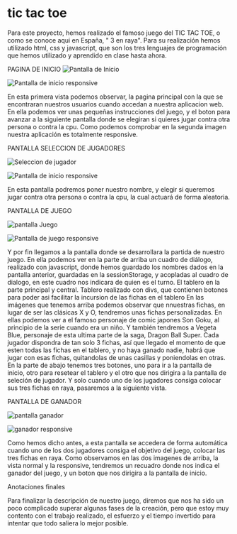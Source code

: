 # tic tac toe

Para este proyecto, hemos realizado el famoso juego del TIC TAC TOE, o como se conoce aqui en España, " 3 en raya". Para su realización hemos utilizado html, css y javascript, que son los tres lenguajes de programación que hemos utilizado y aprendido en clase hasta ahora.

PAGINA DE INICIO
![Pantalla de Inicio](https://user-images.githubusercontent.com/109297564/195949336-1d0b49f1-2a0b-4585-890f-e9ec801110ea.jpg)

![Pantalla de inicio responsive](https://user-images.githubusercontent.com/109297564/195950460-dd3f5491-c048-4c74-8611-cb13d32d39cf.jpg)



En esta primera vista podemos observar, la pagina principal con la que se encontraran nuestros usuarios cuando accedan a nuestra aplicacion web. En ella podemos ver unas pequeñas instrucciones del juego, y el boton para avanzar a la siguiente pantalla donde se elegiran si quieres jugar contra otra persona o contra la cpu.
Como podemos comprobar en la segunda imagen nuestra aplicación es totalmente responsive.

PANTALLA SELECCION DE JUGADORES


![Seleccion de jugador](https://user-images.githubusercontent.com/109297564/195950611-cf2dbd1b-795d-455d-add9-f428d6781276.jpg)


![Pantalla de inicio responsive](https://user-images.githubusercontent.com/109297564/195950621-31102d50-8ccb-4f38-9c60-7983f030004a.jpg)


En esta pantalla podremos poner nuestro nombre, y elegir si queremos jugar contra otra persona o contra la cpu, la cual actuará de forma aleatoria.

PANTALLA DE JUEGO


![pantalla Juego](https://user-images.githubusercontent.com/109297564/195950720-0a14b270-1004-463b-a24a-ff81988e7954.jpg)


![Pantalla de juego responsive](https://user-images.githubusercontent.com/109297564/195950733-9c8dbac9-51a6-42de-a2f5-a7a893e74d8e.jpg)


Y por fin llegamos a la pantalla donde se desarrollara la partida de nuestro juego. 
En ella podemos ver en la parte de arriba un cuadro de diálogo, realizado con javascript, donde hemos guardado los nombres dados en la pantalla anterior, guardadas en la sessionStorage, y acopladas al cuadro de dialogo, en este cuadro nos indicara de quien es el turno. 
El tablero en la parte principal y central. Tablero realizado con divs, que contienen botones para poder asi facilitar la incursion de las fichas en el tablero
En las imágenes que tenemos arriba podemos observar que nnuestras fichas, en lugar de ser las clásicas X y O, tendremos unas fichas personalizadas. En ellas podemos ver a el famoso personaje de comic japones Son Goku, al principio de la serie cuando era un niño. Y también tendremos a Vegeta Blue, personaje de esta ultima parte de la saga, Dragon Ball Super.
Cada jugador dispondra de tan solo 3 fichas, así que llegado el momento de que esten todas las fichas en el tablero, y no haya ganado nadie, habrá que jugar con esas fichas, quitandolas de unas casillas y poniendolas en otras.
En la parte de abajo tenemos tres botones, uno para ir a la pantalla de inicio, otro para resetear el tablero y el otro que nos dirigira a la pantalla de seleción de jugador.
Y solo cuando uno de los jugadores consiga colocar sus tres fichas en raya, pasaremos a la siguiente vista.

PANTALLA DE GANADOR

![pantalla ganador](https://user-images.githubusercontent.com/109297564/195952019-16e22113-8805-44b1-a816-698688dd11ca.jpg)

![ganador responsive](https://user-images.githubusercontent.com/109297564/195952039-97dae3e4-3884-4f2a-8d67-dd0003145125.jpg)

Como hemos dicho antes, a esta pantalla se accedera de forma automática cuando uno de los dos jugadores consiga el objetivo del juego, colocar las tres fichas en raya.
Como observamos en las dos imagenes de arriba, la vista normal y la responsive, tendremos un recuadro donde nos indica el ganador del juego, y un boton que nos dirigira a la pantalla de inicio.

Anotaciones finales

Para finalizar la descripción de nuestro juego, diremos que nos ha sido un poco complicado superar algunas fases de la creación, pero que estoy muy contento con el trabajo realizado, el esfuerzo y el tiempo invertido para intentar que todo saliera lo mejor posible.





